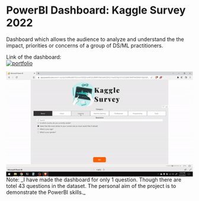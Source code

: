 # PowerBI Dashboard: Kaggle Survey 2022

Dashboard which allows the audience to analyze and understand the the impact, priorities or concerns of a group of DS/ML practitioners.

Link of the dashboard:<br>
[![portfolio](https://img.shields.io/badge/%F0%9F%94%97-Go%20to%20Dashboard-lightgrey?style=for-the-badge)](https://app.powerbi.com/view?r=eyJrIjoiYzk4MzdkNTItZmUxYS00ZjFmLWFjYjUtMWY5MzQxM2Q0YjU1IiwidCI6IjU3OGQ5ZjNlLTlkMTItNDBiMi1hNjJlLWI3NzdiZGYyNTVhMiJ9)

<p><img align="left" src="https://github.com/asksawant/kaggle-survey-2022/blob/main/power-bi-dashboard/assets/dashboard-gif.gif" /></p>
<br></br>
Note: _I have made the dashboard for only 1 question. Though there are totel 43 questions in the dataset. The personal aim of the project is to 
demonstrate the PowerBI skills._
